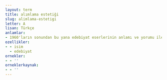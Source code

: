 ```yaml
---
layout: term
title: alımlama estetiği
slug: alimlama-estetigi
letter: A
lisan: Türkçe
anlamlar:
- 1960'ların sonundan bu yana edebiyat eserlerinin anlamı ve yorumu ile ilgili olarak okurun işlevini inceleyen çeşitli kuramlara verilen genel ad; alımlama kuramı
ozellikler:
- - isim
  - edebiyat
ornekler:
- - ''
orneklerkaynak:
- - ''
---
```

